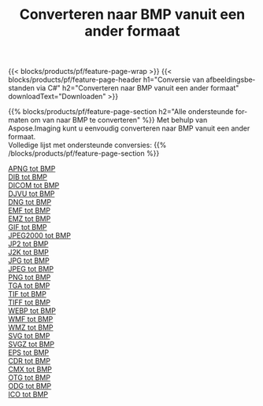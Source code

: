 ﻿---
title: Converteren naar BMP vanuit een ander formaat 
weight: 3920
url: /nl/net/conversion/to/bmp 
lang: nl
langdirlevel: 2
locales: zh-hans,ja,it,ru,de,es,fr,nl,id,lt,pl,pt,vi,tr,ko,zh-hant,ar,hi,th,sv,cs,uk,he
description: Met behulp van Aspose.Imaging kunt u eenvoudig converteren naar BMP vanuit een ander formaat
---

{{< blocks/products/pf/feature-page-wrap >}}
{{< blocks/products/pf/feature-page-header h1="Conversie van afbeeldingsbestanden via C#" h2="Converteren naar BMP vanuit een ander formaat" downloadText="Downloaden" >}}


{{% blocks/products/pf/feature-page-section  h2="Alle ondersteunde formaten om van naar BMP te converteren" %}}
Met behulp van Aspose.Imaging kunt u eenvoudig converteren naar BMP vanuit een ander formaat.
<br/>
Volledige lijst met ondersteunde conversies:
{{% /blocks/products/pf/feature-page-section %}}
<div class="container-fluid productfamilypage bg-gray">
    <div class="convertypes bg-gray agp-content section">
        <div class="container">
		<div class="row other-converters">
		    <div class='col-md-2 other-converter remove-lp remove-rp'><a href="/imaging/nl/net/conversion/apng-to-bmp" >APNG tot BMP</a></div>
<div class='col-md-2 other-converter remove-lp remove-rp'><a href="/imaging/nl/net/conversion/dib-to-bmp" >DIB tot BMP</a></div>
<div class='col-md-2 other-converter remove-lp remove-rp'><a href="/imaging/nl/net/conversion/dicom-to-bmp" >DICOM tot BMP</a></div>
<div class='col-md-2 other-converter remove-lp remove-rp'><a href="/imaging/nl/net/conversion/djvu-to-bmp" >DJVU tot BMP</a></div>
<div class='col-md-2 other-converter remove-lp remove-rp'><a href="/imaging/nl/net/conversion/dng-to-bmp" >DNG tot BMP</a></div>
<div class='col-md-2 other-converter remove-lp remove-rp'><a href="/imaging/nl/net/conversion/emf-to-bmp" >EMF tot BMP</a></div>
<div class='col-md-2 other-converter remove-lp remove-rp'><a href="/imaging/nl/net/conversion/emz-to-bmp" >EMZ tot BMP</a></div>
<div class='col-md-2 other-converter remove-lp remove-rp'><a href="/imaging/nl/net/conversion/gif-to-bmp" >GIF tot BMP</a></div>
<div class='col-md-2 other-converter remove-lp remove-rp'><a href="/imaging/nl/net/conversion/jpeg2000-to-bmp" >JPEG2000 tot BMP</a></div>
<div class='col-md-2 other-converter remove-lp remove-rp'><a href="/imaging/nl/net/conversion/jp2-to-bmp" >JP2 tot BMP</a></div>
<div class='col-md-2 other-converter remove-lp remove-rp'><a href="/imaging/nl/net/conversion/j2k-to-bmp" >J2K tot BMP</a></div>
<div class='col-md-2 other-converter remove-lp remove-rp'><a href="/imaging/nl/net/conversion/jpg-to-bmp" >JPG tot BMP</a></div>
<div class='col-md-2 other-converter remove-lp remove-rp'><a href="/imaging/nl/net/conversion/jpeg-to-bmp" >JPEG tot BMP</a></div>
<div class='col-md-2 other-converter remove-lp remove-rp'><a href="/imaging/nl/net/conversion/png-to-bmp" >PNG tot BMP</a></div>
<div class='col-md-2 other-converter remove-lp remove-rp'><a href="/imaging/nl/net/conversion/tga-to-bmp" >TGA tot BMP</a></div>
<div class='col-md-2 other-converter remove-lp remove-rp'><a href="/imaging/nl/net/conversion/tif-to-bmp" >TIF tot BMP</a></div>
<div class='col-md-2 other-converter remove-lp remove-rp'><a href="/imaging/nl/net/conversion/tiff-to-bmp" >TIFF tot BMP</a></div>
<div class='col-md-2 other-converter remove-lp remove-rp'><a href="/imaging/nl/net/conversion/webp-to-bmp" >WEBP tot BMP</a></div>
<div class='col-md-2 other-converter remove-lp remove-rp'><a href="/imaging/nl/net/conversion/wmf-to-bmp" >WMF tot BMP</a></div>
<div class='col-md-2 other-converter remove-lp remove-rp'><a href="/imaging/nl/net/conversion/wmz-to-bmp" >WMZ tot BMP</a></div>
<div class='col-md-2 other-converter remove-lp remove-rp'><a href="/imaging/nl/net/conversion/svg-to-bmp" >SVG tot BMP</a></div>
<div class='col-md-2 other-converter remove-lp remove-rp'><a href="/imaging/nl/net/conversion/svgz-to-bmp" >SVGZ tot BMP</a></div>
<div class='col-md-2 other-converter remove-lp remove-rp'><a href="/imaging/nl/net/conversion/eps-to-bmp" >EPS tot BMP</a></div>
<div class='col-md-2 other-converter remove-lp remove-rp'><a href="/imaging/nl/net/conversion/cdr-to-bmp" >CDR tot BMP</a></div>
<div class='col-md-2 other-converter remove-lp remove-rp'><a href="/imaging/nl/net/conversion/cmx-to-bmp" >CMX tot BMP</a></div>
<div class='col-md-2 other-converter remove-lp remove-rp'><a href="/imaging/nl/net/conversion/otg-to-bmp" >OTG tot BMP</a></div>
<div class='col-md-2 other-converter remove-lp remove-rp'><a href="/imaging/nl/net/conversion/odg-to-bmp" >ODG tot BMP</a></div>
<div class='col-md-2 other-converter remove-lp remove-rp'><a href="/imaging/nl/net/conversion/ico-to-bmp" >ICO tot BMP</a></div>
                </div>
        </div>
    </div>
</div>
<br/>

